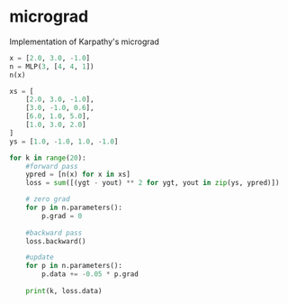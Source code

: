 # micrograd
Implementation of Karpathy's micrograd


```python
x = [2.0, 3.0, -1.0]
n = MLP(3, [4, 4, 1])
n(x)
```

```python
xs = [
    [2.0, 3.0, -1.0],
    [3.0, -1.0, 0.6],
    [6.0, 1.0, 5.0],
    [1.0, 3.0, 2.0]
]
ys = [1.0, -1.0, 1.0, -1.0]
```

```python
for k in range(20):
    #forward pass
    ypred = [n(x) for x in xs]
    loss = sum([(ygt - yout) ** 2 for ygt, yout in zip(ys, ypred)])

    # zero grad
    for p in n.parameters():
        p.grad = 0
    
    #backward pass
    loss.backward()

    #update
    for p in n.parameters():
        p.data += -0.05 * p.grad
    
    print(k, loss.data)
```
